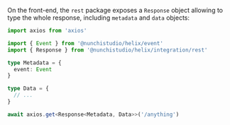 On the front-end, the `rest` package exposes a `Response` object allowing to type
the whole response, including `metadata` and `data` objects:
```ts
import axios from 'axios'

import { Event } from '@nunchistudio/helix/event'
import { Response } from '@nunchistudio/helix/integration/rest'

type Metadata = {
  event: Event
}

type Data = {
  // ...
}

await axios.get<Response<Metadata, Data>>('/anything')
```
